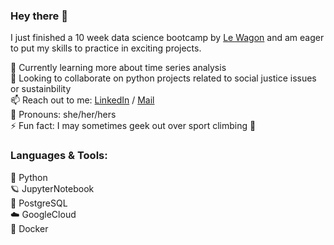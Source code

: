 ### Hey there 👋

I just finished a 10 week data science bootcamp by [Le Wagon](https://www.lewagon.com/data-science-course) and am eager to put my skills to practice in exciting projects.  

🌱 Currently learning more about time series analysis  
👯 Looking to collaborate on python projects related to social justice issues or sustainbility  
📫 Reach out to me: [LinkedIn](https://www.linkedin.com/in/sandra-b-hoefer/) / [Mail](mailto:sandra_hoefer@gmx.de)  
👩 Pronouns: she/her/hers  
⚡ Fun fact: I may sometimes geek out over sport climbing 🧗  

### Languages & Tools:
🐍 Python  
🪐 JupyterNotebook  
🐘 PostgreSQL  
☁️ GoogleCloud  
🐳 Docker  

